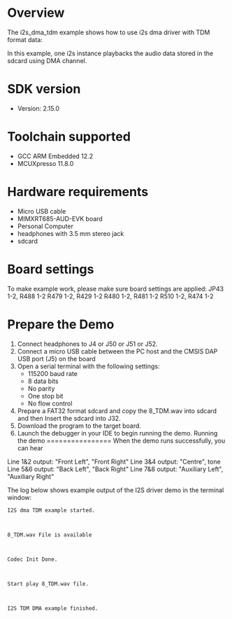 Overview
========
The i2s_dma_tdm example shows how to use i2s dma driver with TDM format data:

In this example, one i2s instance playbacks the audio data stored in the sdcard using DMA channel.

SDK version
===========
- Version: 2.15.0

Toolchain supported
===================
- GCC ARM Embedded  12.2
- MCUXpresso  11.8.0

Hardware requirements
=====================
- Micro USB cable
- MIMXRT685-AUD-EVK board
- Personal Computer
- headphones with 3.5 mm stereo jack
- sdcard

Board settings
==============
To make example work, please make sure board settings are applied:
  JP43 1-2, R488 1-2
  R479 1-2, R429 1-2
  R480 1-2, R481 1-2
  R510 1-2, R474 1-2

Prepare the Demo
================
1.  Connect headphones to J4 or J50 or J51 or J52.
2.  Connect a micro USB cable between the PC host and the CMSIS DAP USB port (J5) on the board
3.  Open a serial terminal with the following settings:
    - 115200 baud rate
    - 8 data bits
    - No parity
    - One stop bit
    - No flow control
4.  Prepare a FAT32 format sdcard and copy the 8_TDM.wav into sdcard and then Insert the sdcard into J32.
5.  Download the program to the target board.
6.  Launch the debugger in your IDE to begin running the demo.
Running the demo
================
When the demo runs successfully, you can hear

Line 1&2 output: "Front Left", "Front Right"
Line 3&4 output: "Centre", tone
Line 5&6 output: "Back Left", "Back Right"
Line 7&8 output: "Auxiliary Left", "Auxiliary Right"

The log below shows example output of the I2S driver demo in the terminal window:
~~~~~~~~~~~~~~~~~~~~~~~~~~~~~~~~~~~
I2S dma TDM example started.



8_TDM.wav File is available



Codec Init Done.



Start play 8_TDM.wav file.



I2S TDM DMA example finished.
~~~~~~~~~~~~~~~~~~~~~~~~~~~~~~~~~~~

